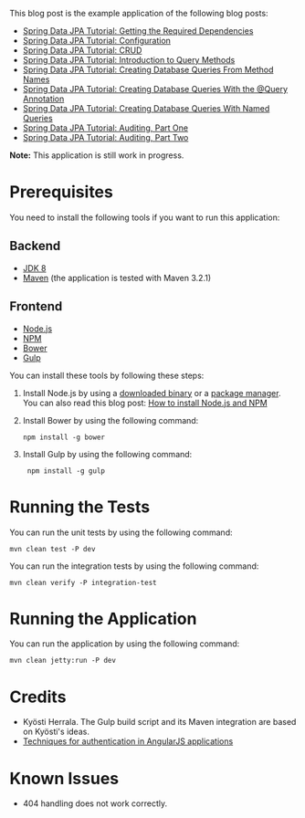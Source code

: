 This blog post is the example application of the following blog posts:

* [Spring Data JPA Tutorial: Getting the Required Dependencies](http://www.petrikainulainen.net/programming/spring-framework/spring-data-jpa-tutorial-getting-the-required-dependencies/)
* [Spring Data JPA Tutorial: Configuration](http://www.petrikainulainen.net/programming/spring-framework/spring-data-jpa-tutorial-part-one-configuration/)
* [Spring Data JPA Tutorial: CRUD](http://www.petrikainulainen.net/programming/spring-framework/spring-data-jpa-tutorial-part-two-crud/)
* [Spring Data JPA Tutorial: Introduction to Query Methods](http://www.petrikainulainen.net/programming/spring-framework/spring-data-jpa-tutorial-introduction-to-query-methods/)
* [Spring Data JPA Tutorial: Creating Database Queries From Method Names](http://www.petrikainulainen.net/programming/spring-framework/spring-data-jpa-tutorial-creating-database-queries-from-method-names/)
* [Spring Data JPA Tutorial: Creating Database Queries With the @Query Annotation](http://www.petrikainulainen.net/programming/spring-framework/spring-data-jpa-tutorial-creating-database-queries-with-the-query-annotation/)
* [Spring Data JPA Tutorial: Creating Database Queries With Named Queries](http://www.petrikainulainen.net/programming/spring-framework/spring-data-jpa-tutorial-creating-database-queries-with-named-queries/)
* [Spring Data JPA Tutorial: Auditing, Part One](http://www.petrikainulainen.net/programming/spring-framework/spring-data-jpa-tutorial-auditing-part-one/)
* [Spring Data JPA Tutorial: Auditing, Part Two](http://www.petrikainulainen.net/programming/spring-framework/spring-data-jpa-tutorial-auditing-part-two/)

**Note:** This application is still work in progress.

Prerequisites
=============

You need to install the following tools if you want to run this application:

Backend
---------

* [JDK 8](http://www.oracle.com/technetwork/java/javase/downloads/jdk8-downloads-2133151.html)
* [Maven](http://maven.apache.org/) (the application is tested with Maven 3.2.1)

Frontend
----------

* [Node.js](http://nodejs.org/)
* [NPM](https://www.npmjs.org/)
* [Bower](http://bower.io/)
* [Gulp](http://gulpjs.com/)

You can install these tools by following these steps:

1.  Install Node.js by using a [downloaded binary](http://nodejs.org/download/) or a [package manager](https://github.com/joyent/node/wiki/Installing-Node.js-via-package-manager).
    You can also read this blog post: [How to install Node.js and NPM](http://blog.nodeknockout.com/post/65463770933/how-to-install-node-js-and-npm)

2.  Install Bower by using the following command:

        npm install -g bower

3. Install Gulp by using the following command:

        npm install -g gulp


Running the Tests
=================

You can run the unit tests by using the following command:

    mvn clean test -P dev

You can run the integration tests by using the following command:

    mvn clean verify -P integration-test

Running the Application
=======================

You can run the application by using the following command:

    mvn clean jetty:run -P dev
    
Credits
=========

* Kyösti Herrala. The Gulp build script and its Maven integration are based on Kyösti's ideas.
* [Techniques for authentication in AngularJS applications](https://medium.com/opinionated-angularjs/techniques-for-authentication-in-angularjs-applications-7bbf0346acec)

Known Issues
============

* 404 handling does not work correctly.